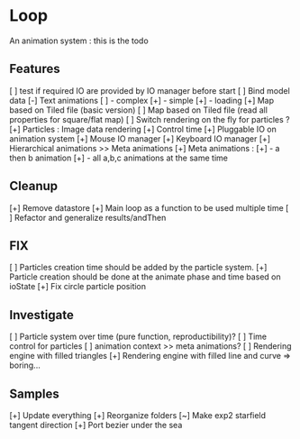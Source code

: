 # Loop
An animation system : this is the todo

## Features
 [ ] test if required IO are provided by IO manager before start
 [ ] Bind model data
 [-] Text animations 
 [ ]  - complex
 [+]  - simple
 [+]  - loading
 [+] Map based on Tiled file (basic version)
 [ ] Map based on Tiled file (read all properties for square/flat map)
 [ ] Switch rendering on the fly for particles ? 
 [+] Particles : Image data rendering
 [+] Control time
 [+] Pluggable IO on animation system
 [+] Mouse IO manager
 [+] Keyboard IO manager
 [+] Hierarchical animations >> Meta animations
 [+] Meta animations : 
 [+]  - a then b animation
 [+]  - all a,b,c animations at the same time 

## Cleanup 
 [+] Remove datastore
 [+] Main loop as a function to be used multiple time
 [ ] Refactor and generalize results/andThen

## FIX
 [ ] Particles creation time should be added by the particle system.
 [+] Particle creation should be done at the animate phase and time based on ioState
 [+] Fix circle particle position

## Investigate 
 [ ] Particle system over time (pure function, reproductibility)?
 [ ] Time control for particles
 [ ] animation context >> meta animations?
 [ ] Rendering engine with filled triangles
 [+] Rendering engine with filled line and curve => boring...

## Samples 
 [+] Update everything
 [+] Reorganize folders
 [~] Make exp2 starfield tangent direction
 [+] Port bezier under the sea
